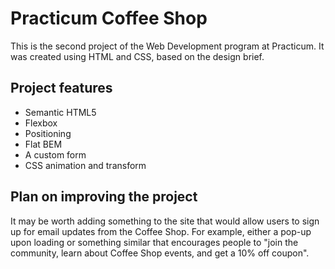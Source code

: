 # Practicum Coffee Shop

This is the second project of the Web Development program at Practicum. It was created using HTML and CSS, based on the design brief.

## Project features

- Semantic HTML5
- Flexbox
- Positioning
- Flat BEM
- A custom form
- CSS animation and transform

## Plan on improving the project

It may be worth adding something to the site that would allow users to sign up for email updates from the Coffee Shop. For example, either a pop-up upon loading or something similar that encourages people to "join the community, learn about Coffee Shop events, and get a 10% off coupon".
